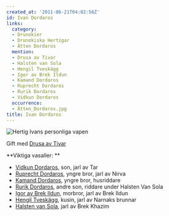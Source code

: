 ```yaml
---
created_at: '2011-06-21T04:02:56Z'
id: Ivan Dordaros
links:
  category:
  - Drunokier
  - Drunokiska Hertigar
  - Ätten Dordaros
  mention:
  - Drusa av Tivar
  - Halsten van Sola
  - Hengil Tveskägg
  - Igor av Brek Ildun
  - Kamand Dordaros
  - Ruprecht Dordaros
  - Rurik Dordaros
  - Vidkun Dordaros
  occurrence:
  - Ätten_Dordaros.jpg
title: Ivan Dordaros
---
```


![Hertig Ivans personliga vapen]

Gift med [Drusa av Tivar]

**Viktiga vasaller: **

-   [Vidkun Dordaros], son, jarl av Tar 
-   [Ruprecht Dordaros], yngre bror, jarl av Nirva
-   [Kamand Dordaros], yngre bror, husriddare
-   [Rurik Dordaros], andre son, riddare under Halsten Van Sola
-   [Igor av Brek Ildun], morbror, jarl av Brek Ildun
-   [Hengil Tveskägg], kusin, jarl av Narnaks brunnar
-   [Halsten van Sola], jarl av Brek Khazim

  [Hertig Ivans personliga vapen]: Ätten_Dordaros.jpg "Hertig Ivans personliga vapen"
  [Drusa av Tivar]: Drusa_av_Tivar
  [Vidkun Dordaros]: Vidkun_Dordaros
  [Ruprecht Dordaros]: Ruprecht_Dordaros
  [Kamand Dordaros]: Kamand_Dordaros
  [Rurik Dordaros]: Rurik_Dordaros
  [Igor av Brek Ildun]: Igor_av_Brek_Ildun
  [Hengil Tveskägg]: Hengil_Tveskägg
  [Halsten van Sola]: Halsten_van_Sola